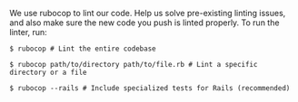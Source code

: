 We use rubocop to lint our code. Help us solve pre-existing linting issues, and also make sure the new code you push is linted properly. To run the linter, run:

```
$ rubocop # Lint the entire codebase

$ rubocop path/to/directory path/to/file.rb # Lint a specific directory or a file

$ rubocop --rails # Include specialized tests for Rails (recommended)
```
